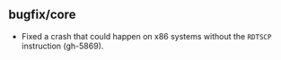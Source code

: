 ## bugfix/core

* Fixed a crash that could happen on x86 systems without the
  `RDTSCP` instruction (gh-5869).
